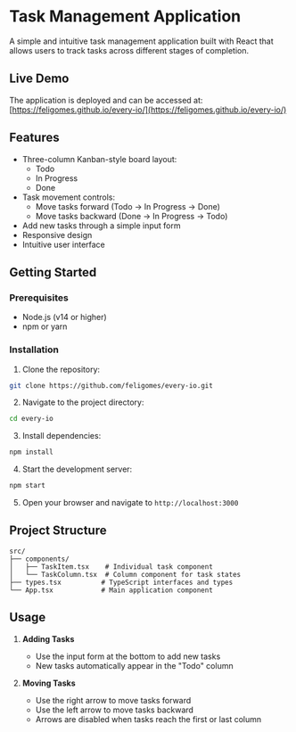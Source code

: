 # Task Management Application

A simple and intuitive task management application built with React that allows users to track tasks across different stages of completion.

## Live Demo
The application is deployed and can be accessed at: [https://feligomes.github.io/every-io/](https://feligomes.github.io/every-io/)

## Features

- Three-column Kanban-style board layout:
  - Todo
  - In Progress
  - Done
- Task movement controls:
  - Move tasks forward (Todo → In Progress → Done)
  - Move tasks backward (Done → In Progress → Todo)
- Add new tasks through a simple input form
- Responsive design
- Intuitive user interface

## Getting Started

### Prerequisites

- Node.js (v14 or higher)
- npm or yarn

### Installation

1. Clone the repository:
```bash
git clone https://github.com/feligomes/every-io.git
```

2. Navigate to the project directory:
```bash
cd every-io
```

3. Install dependencies:
```bash
npm install
```

4. Start the development server:
```bash
npm start
```

5. Open your browser and navigate to `http://localhost:3000`

## Project Structure

```
src/
├── components/
│   ├── TaskItem.tsx    # Individual task component
│   └── TaskColumn.tsx  # Column component for task states
├── types.tsx          # TypeScript interfaces and types
└── App.tsx            # Main application component
```

## Usage

1. **Adding Tasks**
   - Use the input form at the bottom to add new tasks
   - New tasks automatically appear in the "Todo" column

2. **Moving Tasks**
   - Use the right arrow to move tasks forward
   - Use the left arrow to move tasks backward
   - Arrows are disabled when tasks reach the first or last column




